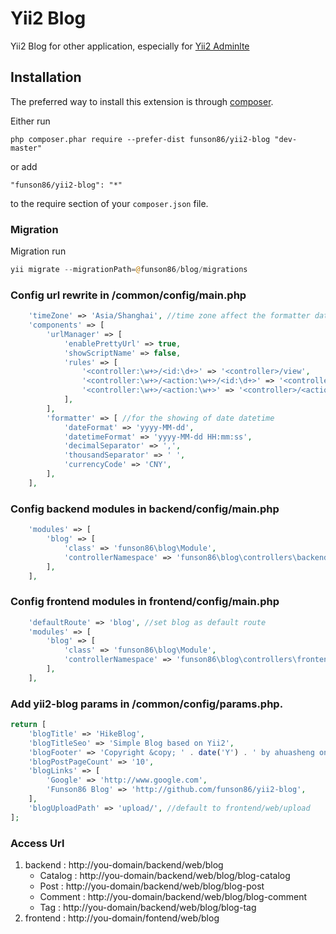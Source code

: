 Yii2 Blog
=========
Yii2 Blog for other application, especially for [Yii2 Adminlte](https://github.com/funson86/yii2-adminlte)



Installation
------------

The preferred way to install this extension is through [composer](http://getcomposer.org/download/).

Either run

```
php composer.phar require --prefer-dist funson86/yii2-blog "dev-master"
```

or add

```
"funson86/yii2-blog": "*"
```

to the require section of your `composer.json` file.



### Migration

Migration run

```php
yii migrate --migrationPath=@funson86/blog/migrations
```

### Config url rewrite in /common/config/main.php
```php
    'timeZone' => 'Asia/Shanghai', //time zone affect the formatter datetime format
    'components' => [
        'urlManager' => [
            'enablePrettyUrl' => true,
            'showScriptName' => false,
            'rules' => [
                '<controller:\w+>/<id:\d+>' => '<controller>/view',
                '<controller:\w+>/<action:\w+>/<id:\d+>' => '<controller>/<action>',
                '<controller:\w+>/<action:\w+>' => '<controller>/<action>',
            ],
        ],
        'formatter' => [ //for the showing of date datetime
            'dateFormat' => 'yyyy-MM-dd',
            'datetimeFormat' => 'yyyy-MM-dd HH:mm:ss',
            'decimalSeparator' => ',',
            'thousandSeparator' => ' ',
            'currencyCode' => 'CNY',
        ],
    ],
```

### Config backend modules in backend/config/main.php

```php
    'modules' => [
        'blog' => [
            'class' => 'funson86\blog\Module',
            'controllerNamespace' => 'funson86\blog\controllers\backend'
        ],
    ],
```

### Config frontend modules in frontend/config/main.php

```php
    'defaultRoute' => 'blog', //set blog as default route
    'modules' => [
        'blog' => [
            'class' => 'funson86\blog\Module',
            'controllerNamespace' => 'funson86\blog\controllers\frontend'
        ],
    ],
```

### Add yii2-blog params in /common/config/params.php.
```php
return [
    'blogTitle' => 'HikeBlog',
    'blogTitleSeo' => 'Simple Blog based on Yii2',
    'blogFooter' => 'Copyright &copy; ' . date('Y') . ' by ahuasheng on Yii2. All Rights Reserved.',
    'blogPostPageCount' => '10',
    'blogLinks' => [
        'Google' => 'http://www.google.com',
        'Funson86 Blog' => 'http://github.com/funson86/yii2-blog',
    ],
    'blogUploadPath' => 'upload/', //default to frontend/web/upload
];
```

### Access Url
1. backend : http://you-domain/backend/web/blog
   - Catalog : http://you-domain/backend/web/blog/blog-catalog
   - Post : http://you-domain/backend/web/blog/blog-post
   - Comment : http://you-domain/backend/web/blog/blog-comment
   - Tag : http://you-domain/backend/web/blog/blog-tag
2. frontend : http://you-domain/fontend/web/blog
